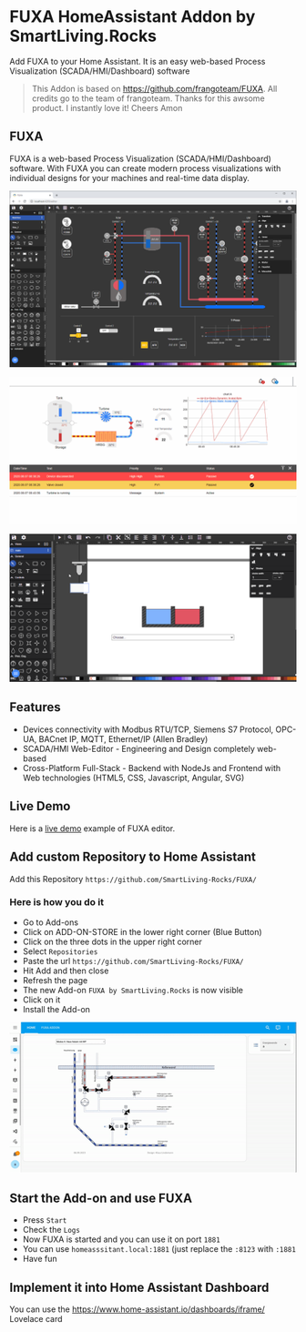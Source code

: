 # FUXA HomeAssistant Addon by SmartLiving.Rocks
Add FUXA to your Home Assistant. It is an easy web-based Process Visualization (SCADA/HMI/Dashboard) software

>This Addon is based on https://github.com/frangoteam/FUXA. All credits go to the team of frangoteam. Thanks for this awsome product. I instantly love it! Cheers Amon

## FUXA
FUXA is a web-based Process Visualization (SCADA/HMI/Dashboard) software. With FUXA you can create modern process visualizations with individual designs for your machines and real-time data display.

![fuxa editor](/screenshot/fuxa-editor.png) 

![fuxa ani](/screenshot/fuxa-ani.gif)

![fuxa action](/screenshot/feature-action-move.gif)

## Features
- Devices connectivity with Modbus RTU/TCP, Siemens S7 Protocol, OPC-UA, BACnet IP, MQTT, Ethernet/IP (Allen Bradley)
- SCADA/HMI Web-Editor - Engineering and Design completely web-based
- Cross-Platform Full-Stack - Backend with NodeJs and Frontend with Web technologies (HTML5, CSS, Javascript, Angular, SVG)

## Live Demo
Here is a [live demo](https://frangoteam.github.io) example of FUXA editor.

## Add custom Repository to Home Assistant
Add this Repository `https://github.com/SmartLiving-Rocks/FUXA/` 
### Here is how you do it
- Go to Add-ons
- Click on ADD-ON-STORE in the lower right corner (Blue Button)
- Click on the three dots in the upper right corner
- Select `Repositories`
- Paste the url `https://github.com/SmartLiving-Rocks/FUXA/`
- Hit Add and then close
- Refresh the page
- The new Add-on `FUXA by SmartLiving.Rocks` is now visible
- Click on it
- Install the Add-on

 ![fuxa Add to Add on Store Home Assistant](/screenshot/Installing-FUXA-on-Home-Assistant-Add-on-Store.gif)

## Start the Add-on and use FUXA
- Press `Start`
- Check the `Logs`
- Now FUXA is started and you can use it on port `1881`
- You can use `homeasssitant.local:1881` (just replace the `:8123` with `:1881`
- Have fun

## Implement it into Home Assistant Dashboard
You can use the https://www.home-assistant.io/dashboards/iframe/ Lovelace card


